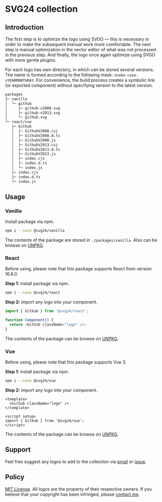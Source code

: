 # SVG24 collection

## Introduction

The first step is to optimize the logo using SVGO — this is necessary in order to make the subsequent manual work more comfortable. The next step is manual optimization in the vector editor of what was not processed in the previous step. And finally, the logo once again optimize using SVGO with more gentle plugins.

For each logo has own directory, in which can be stored several versions. The name is formed according to the following mask: `snake-case-vYEARMONTHDAY`. For convenience, the build process creates a symbolic link (or exported component) without specifying version to the latest version.

```sh
packages
├─ vanilla
│  └─ github
│     ├─ github-v2008.svg
│     ├─ github-v2013.svg
│     └─ github.svg
└─ react/vue
   ├─ Github
   │  ├─ GithubV2008.csj
   │  ├─ GithubV2008.d.ts
   │  ├─ GithubV2008.js
   │  ├─ GithubV2013.csj
   │  ├─ GithubV2013.d.ts
   │  ├─ GithubV2013.js
   │  ├─ index.cjs
   │  ├─ index.d.ts
   │  └─ index.js
   ├─ index.cjs
   ├─ index.d.ts
   └─ index.js
```

## Usage

### Vanilla

Install package via npm.

```sh
npm i --save @svg24/vanilla
```

The contents of the package are stored in `./packages/vanilla`. Also can be browse on [UNPKG](https://unpkg.com/browse/@svg24/vanilla/).

### React

Before using, please note that this package supports React from version 16.8.0.

**Step 1:** install package via npm.

```sh
npm i --save @svg24/react
```

**Step 2:** import any logo into your component.

```js
import { Github } from '@svg24/react';

function Component() {
  return <Github className="logo" />;
}
```

The contents of the package can be browse on [UNPKG](https://unpkg.com/browse/@svg24/react/).

### Vue

Before using, please note that this package supports Vue 3.

**Step 1:** install package via npm.

```sh
npm i --save @svg24/vue
```

**Step 2:** import any logo into your component.

```vue
<template>
  <Github className="logo" />
</template>

<script setup>
import { Github } from '@svg24/vue';
</script>
```

The contents of the package can be browse on [UNPKG](https://unpkg.com/browse/@svg24/vue/).

## Support

Feel free suggest any logos to add to the collection via [email](mailto:vanyauhalin@gmail.com?subject=SVG24%20|%20New%20idea) or [issue](https://github.com/svg24/collection/issues).

## Policy

[MIT License](./LICENSE). All logos are the property of their respective owners. If you believe that your copyright has been infringed, please [contact me](mailto:vanyauhalin@gmail.com?subject=SVG24%20|%20Copyright%20infringe).
